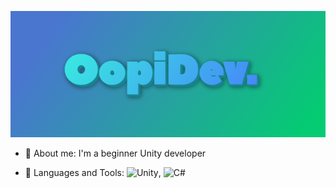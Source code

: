 ![Header](https://github.com/OOpipoo/OOpipoo/blob/main/assets/image.png)

- 🔭 About me: I'm a beginner Unity developer

- 🌱 Languages and Tools: 
![Unity](https://img.shields.io/badge/-UNITY-F7EBE3?style=for-the-badge&logo=appveyor=Unity&logoColor=368AA4),
![C#](https://img.shields.io/badge/-C#-F7EBE3?style=for-the-badge&logo=appveyor=C#&logoColor=368AA4)

 